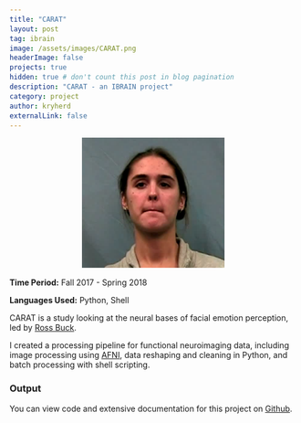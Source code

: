 ```yaml
---
title: "CARAT"
layout: post
tag: ibrain
image: /assets/images/CARAT.png
headerImage: false
projects: true
hidden: true # don't count this post in blog pagination
description: "CARAT - an IBRAIN project"
category: project
author: kryherd
externalLink: false
---
```


<span style="display:block;text-align:center"> <img src="/assets/images/CARAT.png" alt="CARAT Profile Image" width="250"/></span>


**Time Period:** Fall 2017 - Spring 2018

**Languages Used:** Python, Shell

CARAT is a study looking at the neural bases of facial emotion perception, led by [Ross Buck](https://comm.uconn.edu/faculty/buck/).  

I created a processing pipeline for functional neuroimaging data, including image processing using [AFNI](https://afni.nimh.nih.gov/), data reshaping and cleaning in Python, and batch processing with shell scripting.

### Output

You can view code and extensive documentation for this project on [Github](https://github.com/kryherd/CARAT).

